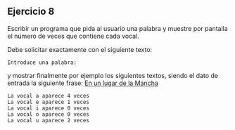 ## Ejercicio 8

Escribir un programa que pida al usuario una palabra y muestre por pantalla el número de veces que contiene cada vocal.

Debe solicitar exactamente con el siguiente texto:

`Introduce una palabra:`

y mostrar finalmente por ejemplo los siguientes textos, 
siendo el dato de entrada la siguiente frase: <u>En un lugar de la Mancha</u>

```
La vocal a aparece 4 veces
La vocal e aparece 1 veces
La vocal i aparece 0 veces
La vocal o aparece 0 veces
La vocal u aparece 2 veces
```
